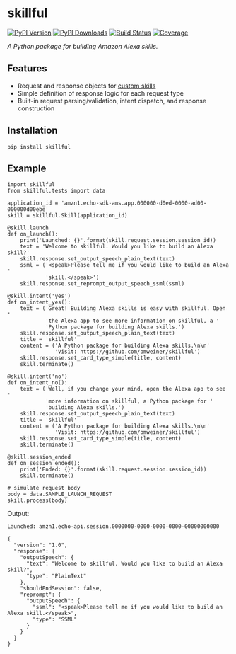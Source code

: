 # skillful

[![PyPI Version](https://img.shields.io/pypi/v/skillful.svg?maxAge=2592000)](https://pypi.python.org/pypi/skillful)
[![PyPI Downloads](https://img.shields.io/pypi/dm/skillful.svg?maxAge=2592000)](https://pypi.python.org/pypi/skillful)
[![Build Status](https://travis-ci.org/bmweiner/skillful.svg?branch=master)](https://travis-ci.org/bmweiner/skillful)
[![Coverage](https://coveralls.io/repos/github/bmweiner/skillful/badge.svg?branch=master)](https://coveralls.io/github/bmweiner/skillful?branch=master)

*A Python package for building Amazon Alexa skills.*

## Features

* Request and response objects for [custom skills](https://goo.gl/JpVGm4)
* Simple definition of response logic for each request type
* Built-in request parsing/validation, intent dispatch, and response
  construction

## Installation

    pip install skillful

## Example

    import skillful
    from skillful.tests import data

    application_id = 'amzn1.echo-sdk-ams.app.000000-d0ed-0000-ad00-000000d00ebe'
    skill = skillful.Skill(application_id)

    @skill.launch
    def on_launch():
        print('Launched: {}'.format(skill.request.session.session_id))
        text = 'Welcome to skillful. Would you like to build an Alexa skill?'
        skill.response.set_output_speech_plain_text(text)
        ssml = ('<speak>Please tell me if you would like to build an Alexa '
                'skill.</speak>')
        skill.response.set_reprompt_output_speech_ssml(ssml)

    @skill.intent('yes')
    def on_intent_yes():
        text = ('Great! Building Alexa skills is easy with skillful. Open '
                'the Alexa app to see more information on skillful, a '
                'Python package for building Alexa skills.')
        skill.response.set_output_speech_plain_text(text)
        title = 'skillful'
        content = ('A Python package for building Alexa skills.\n\n'
                   'Visit: https://github.com/bmweiner/skillful')
        skill.response.set_card_type_simple(title, content)
        skill.terminate()

    @skill.intent('no')
    def on_intent_no():
        text = ('Well, if you change your mind, open the Alexa app to see '
                'more information on skillful, a Python package for '
                'building Alexa skills.')
        skill.response.set_output_speech_plain_text(text)
        title = 'skillful'
        content = ('A Python package for building Alexa skills.\n\n'
                   'Visit: https://github.com/bmweiner/skillful')
        skill.response.set_card_type_simple(title, content)
        skill.terminate()

    @skill.session_ended
    def on_session_ended():
        print('Ended: {}'.format(skill.request.session.session_id))
        skill.terminate()

    # simulate request body
    body = data.SAMPLE_LAUNCH_REQUEST
    skill.process(body)

Output:

    Launched: amzn1.echo-api.session.0000000-0000-0000-0000-00000000000

    {
      "version": "1.0",
      "response": {
        "outputSpeech": {
          "text": "Welcome to skillful. Would you like to build an Alexa skill?",
          "type": "PlainText"
        },
        "shouldEndSession": false,
        "reprompt": {
          "outputSpeech": {
            "ssml": "<speak>Please tell me if you would like to build an Alexa skill.</speak>",
            "type": "SSML"
          }
        }
      }
    }
